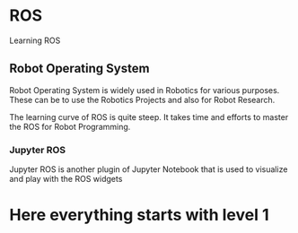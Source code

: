 # ROS
Learning ROS

## Robot Operating System
Robot Operating System is widely used in Robotics for various purposes. These can be to use the Robotics Projects and also for Robot Research.

The learning curve of ROS is quite steep. It takes time and efforts to master the ROS for Robot Programming.

### Jupyter ROS
Jupyter ROS is another plugin of Jupyter Notebook that is used to visualize and play with the ROS widgets

# Here everything starts with level 1



